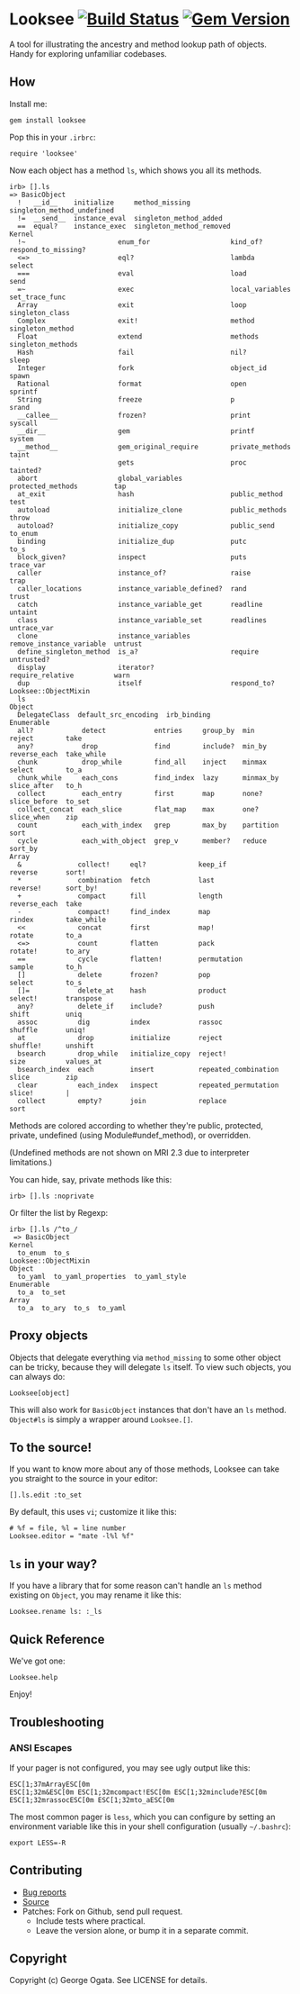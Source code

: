 # Looksee [![Build Status](https://travis-ci.org/oggy/looksee.png)](https://travis-ci.org/oggy/looksee) [![Gem Version](https://badge.fury.io/rb/looksee.svg)](http://badge.fury.io/rb/looksee)

A tool for illustrating the ancestry and method lookup path of
objects. Handy for exploring unfamiliar codebases.

## How

Install me:

    gem install looksee

Pop this in your `.irbrc`:

    require 'looksee'

Now each object has a method `ls`, which shows you all its methods.

    irb> [].ls
    => BasicObject
      !   __id__    initialize     method_missing            singleton_method_undefined
      !=  __send__  instance_eval  singleton_method_added
      ==  equal?    instance_exec  singleton_method_removed
    Kernel
      !~                       enum_for                    kind_of?                  respond_to_missing?
      <=>                      eql?                        lambda                    select
      ===                      eval                        load                      send
      =~                       exec                        local_variables           set_trace_func
      Array                    exit                        loop                      singleton_class
      Complex                  exit!                       method                    singleton_method
      Float                    extend                      methods                   singleton_methods
      Hash                     fail                        nil?                      sleep
      Integer                  fork                        object_id                 spawn
      Rational                 format                      open                      sprintf
      String                   freeze                      p                         srand
      __callee__               frozen?                     print                     syscall
      __dir__                  gem                         printf                    system
      __method__               gem_original_require        private_methods           taint
      `                        gets                        proc                      tainted?
      abort                    global_variables            protected_methods         tap
      at_exit                  hash                        public_method             test
      autoload                 initialize_clone            public_methods            throw
      autoload?                initialize_copy             public_send               to_enum
      binding                  initialize_dup              putc                      to_s
      block_given?             inspect                     puts                      trace_var
      caller                   instance_of?                raise                     trap
      caller_locations         instance_variable_defined?  rand                      trust
      catch                    instance_variable_get       readline                  untaint
      class                    instance_variable_set       readlines                 untrace_var
      clone                    instance_variables          remove_instance_variable  untrust
      define_singleton_method  is_a?                       require                   untrusted?
      display                  iterator?                   require_relative          warn
      dup                      itself                      respond_to?
    Looksee::ObjectMixin
      ls
    Object
      DelegateClass  default_src_encoding  irb_binding
    Enumerable
      all?            detect            entries     group_by  min        reject        take
      any?            drop              find        include?  min_by     reverse_each  take_while
      chunk           drop_while        find_all    inject    minmax     select        to_a
      chunk_while     each_cons         find_index  lazy      minmax_by  slice_after   to_h
      collect         each_entry        first       map       none?      slice_before  to_set
      collect_concat  each_slice        flat_map    max       one?       slice_when    zip
      count           each_with_index   grep        max_by    partition  sort
      cycle           each_with_object  grep_v      member?   reduce     sort_by
    Array
      &              collect!     eql?             keep_if               reverse       sort!
      *              combination  fetch            last                  reverse!      sort_by!
      +              compact      fill             length                reverse_each  take
      -              compact!     find_index       map                   rindex        take_while
      <<             concat       first            map!                  rotate        to_a
      <=>            count        flatten          pack                  rotate!       to_ary
      ==             cycle        flatten!         permutation           sample        to_h
      []             delete       frozen?          pop                   select        to_s
      []=            delete_at    hash             product               select!       transpose
      any?           delete_if    include?         push                  shift         uniq
      assoc          dig          index            rassoc                shuffle       uniq!
      at             drop         initialize       reject                shuffle!      unshift
      bsearch        drop_while   initialize_copy  reject!               size          values_at
      bsearch_index  each         insert           repeated_combination  slice         zip
      clear          each_index   inspect          repeated_permutation  slice!        |
      collect        empty?       join             replace               sort

Methods are colored according to whether they're public, protected,
private, undefined (using Module#undef_method), or overridden.

(Undefined methods are not shown on MRI 2.3 due to interpreter limitations.)

You can hide, say, private methods like this:

    irb> [].ls :noprivate

Or filter the list by Regexp:

    irb> [].ls /^to_/
     => BasicObject
    Kernel
      to_enum  to_s
    Looksee::ObjectMixin
    Object
      to_yaml  to_yaml_properties  to_yaml_style
    Enumerable
      to_a  to_set
    Array
      to_a  to_ary  to_s  to_yaml

## Proxy objects

Objects that delegate everything via `method_missing` to some other object can
be tricky, because they will delegate `ls` itself. To view such objects, you can
always do:

    Looksee[object]

This will also work for `BasicObject` instances that don't have an `ls` method.
`Object#ls` is simply a wrapper around `Looksee.[]`.

## To the source!

If you want to know more about any of those methods, Looksee can
take you straight to the source in your editor:

    [].ls.edit :to_set

By default, this uses `vi`; customize it like this:

    # %f = file, %l = line number
    Looksee.editor = "mate -l%l %f"

## `ls` in your way?

If you have a library that for some reason can't handle an `ls` method existing
on `Object`, you may rename it like this:

    Looksee.rename ls: :_ls

## Quick Reference

We've got one:

    Looksee.help

Enjoy!

## Troubleshooting

### ANSI Escapes

If your pager is not configured, you may see ugly output like this:

    ESC[1;37mArrayESC[0m
    ESC[1;32m&ESC[0m ESC[1;32mcompact!ESC[0m ESC[1;32minclude?ESC[0m
    ESC[1;32mrassocESC[0m ESC[1;32mto_aESC[0m

The most common pager is `less`, which you can configure by setting an
environment variable like this in your shell configuration (usually
`~/.bashrc`):

    export LESS=-R

## Contributing

 * [Bug reports](https://github.com/oggy/looksee/issues)
 * [Source](https://github.com/oggy/looksee)
 * Patches: Fork on Github, send pull request.
   * Include tests where practical.
   * Leave the version alone, or bump it in a separate commit.

## Copyright

Copyright (c) George Ogata. See LICENSE for details.
